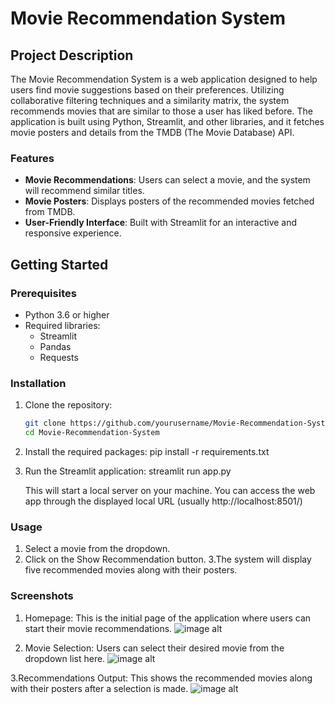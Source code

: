 # Movie Recommendation System

## Project Description

The Movie Recommendation System is a web application designed to help users find movie suggestions based on their preferences. Utilizing collaborative filtering techniques and a similarity matrix, the system recommends movies that are similar to those a user has liked before. The application is built using Python, Streamlit, and other libraries, and it fetches movie posters and details from the TMDB (The Movie Database) API.

### Features

- **Movie Recommendations**: Users can select a movie, and the system will recommend similar titles.
- **Movie Posters**: Displays posters of the recommended movies fetched from TMDB.
- **User-Friendly Interface**: Built with Streamlit for an interactive and responsive experience.

## Getting Started

### Prerequisites

- Python 3.6 or higher
- Required libraries:
  - Streamlit
  - Pandas
  - Requests

### Installation

1. Clone the repository:
   ```bash
   git clone https://github.com/yourusername/Movie-Recommendation-System.git
   cd Movie-Recommendation-System
2. Install the required packages:
   pip install -r requirements.txt
3. Run the Streamlit application:
   streamlit run app.py

   This will start a local server on your machine. You can access the web app through the displayed 
   local URL (usually http://localhost:8501/)

### Usage
 1. Select a movie from the dropdown.
 2. Click on the Show Recommendation button.
 3.The system will display five recommended movies along with their posters.

### Screenshots
1. Homepage:
  This is the initial page of the application where users can start their movie recommendations.
![image alt](https://github.com/UttamKumar25/Movie-Recommendation-System/blob/f2e08bae2f425544bf9907c1676cbc34ff8e11ae/1.png)

2. Movie Selection:
  Users can select their desired movie from the dropdown list here.
![image alt](https://github.com/UttamKumar25/Movie-Recommendation-System/blob/f2e08bae2f425544bf9907c1676cbc34ff8e11ae/2.png)

3.Recommendations Output:
  This shows the recommended movies along with their posters after a selection is made.
![image alt](https://github.com/UttamKumar25/Movie-Recommendation-System/blob/f2e08bae2f425544bf9907c1676cbc34ff8e11ae/3.png)



